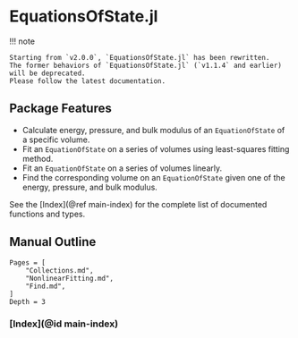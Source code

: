 # EquationsOfState.jl

!!! note

    Starting from `v2.0.0`, `EquationsOfState.jl` has been rewritten. 
    The former behaviors of `EquationsOfState.jl` (`v1.1.4` and earlier) will be deprecated.
    Please follow the latest documentation.

## Package Features

- Calculate energy, pressure, and bulk modulus of an `EquationOfState` of a specific volume.
- Fit an `EquationOfState` on a series of volumes using least-squares fitting method.
- Fit an `EquationOfState` on a series of volumes linearly.
- Find the corresponding volume on an `EquationOfState` given one of the energy, pressure, and bulk modulus.

See the [Index](@ref main-index) for the complete list of documented functions and types.

## Manual Outline

```@contents
Pages = [
    "Collections.md",
    "NonlinearFitting.md",
    "Find.md",
]
Depth = 3
```

### [Index](@id main-index)

```@index
```
